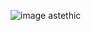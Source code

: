 ![image](https://github.com/kauagabassumpc08/TURMA-DE-PC/assets/132714120/1c73744c-9eca-432c-b7f5-83ee95060cce)
astethic
